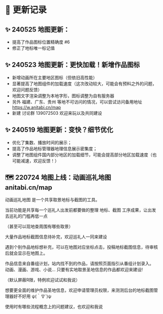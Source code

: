 # 📝 更新记录

## ✨ 240525 地图更新：
 - 提高了作品图标位置精确度 #6
 - 修正了地标唯一标记值

## ✨ 240523 地图更新：更快加载！新增作品图标
 - 新增动画所在主要地区图标（但依旧高性能）
 - 显著提高了地图组件的加载速度（这次改动较大，可能会有预料之外的问题，欢迎问题反馈）
 - 地图文字渲染调整为本地字形，图标调整为自有服务器
 - 另外 福建、广东、贵州 等地不可访问的情况，可以尝试访问备用地址 https://w.anitabi.cn/map
 - 新建 讨论群 139072503 欢迎来玩以及共同建设

## ✨ 240519 地图更新：变快？细节优化
 - 优化了集数、播放时间的展示；
 - 提高了作品地标管理器地理信息展示密集度；
 - 调整了地图组件国内部分地区的加载细节，可能会提高部分地区加载速度（也可能减速，欢迎反馈！）

## 🗺 220724 地图上线：动画巡礼地图 anitabi.cn/map
动画巡礼地图 是一个共享取景地标与截图的工具。

当前功能是共享每一个巡礼人出发前都要做的整理 地标、截图 工序成果，让出发去巡礼的门槛再低一点

（甚至可以现地查周围有哪些取景）

大量作品地标截图信息待补完，欢迎巡礼人一同来建设

遇到个别作品地标想补充，可以在地图对应坐标点击，投稿地标截图信息，待审核后就会显示在地图上。

作品信息来自番组计划，站内找不到的作品，请按照页面指引从番组计划录入。
动画、漫画、游戏、小说… 只要有实地取景圣地信息的作品都欢迎来建设!

（默认屏蔽R限，特例欢迎试试和我说）

想要更全面的维护作品圣地信息，欢迎申请管理员权限，来测测后台的地标截图管理器好不好用 ψ(｀∇´)ψ

使用时有哪些流程概念上的问题建议，也欢迎和我说
